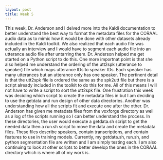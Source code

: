 ```yaml
---
layout: post
title: Week 5
---
```


  This week, Dr. Anderson and I delved more into the Kaldi documentation to better understand the best way to format the metadata files for the CORAAL audio data as to mimic how it would be done with other datasets already included in the Kaldi toolkit. We also realized that each audio file was actually an interview and I would have to segment each audio file into an utterance audio file after untarring them. Dr. Anderson helped me get started on a Python script to do this. One more importnat point is that she also helped me understand the ordering of the utt2spk (utterance to speaker) file which maps utterance IDs to speaker IDs. Each speaker has many utterances but an utterance only has one speaker. The pertinent detail is that the utt2spk file is ordered the same as the spk2utt file but there is a script already included in the toolkit to do this for me. All of this means I will not have to write a script to sort the utt2spk file. One frustration this week was deciding which script to create the metadata files in but I am deciding to use the getdata and run design of other data directories. Another was understanding how all the scripts fit and execute one after the other. Dr. Anderson has given me metadata files from the voxforge directory as well as a log of the scripts running so I can better understand the process. In these directories, the user would execute a getdata.sh script to get the needed data then a run.sh script to move the data and create the metadata files. These files describe speakers, contain transcriptions, and contain features to use in training models. Currently, my getdata.sh, run.sh, and python segmentation file are written and I am simply testing each. I am also continuing to look at other scripts to better develop the ones in the CORAAL directory which is where all of my work is.
